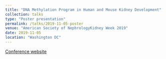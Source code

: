 ```yaml
---
title: "DNA Methylation Program in Human and Mouse Kidney Development"
collection: talks
type: "Poster presentation"
permalink: /talks/2019-11-05-poster
venue: "American Society of NephrologyKidney Week 2019"
date: 2019-11-05
location: "Washington DC"
---
```

[Conference website](https://www.emedevents.com/c/medical-conferences-2019/american-society-of-nephrology-asn-kidney-week-2019)
